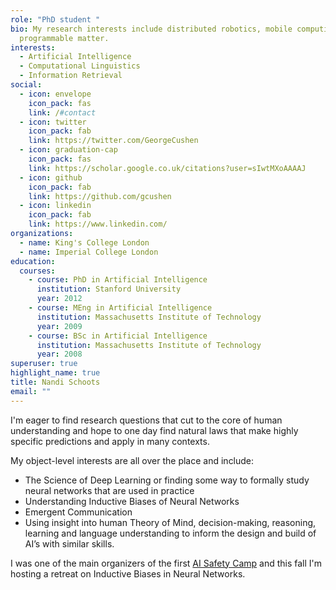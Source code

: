 ```yaml
---
role: "PhD student "
bio: My research interests include distributed robotics, mobile computing and
  programmable matter.
interests:
  - Artificial Intelligence
  - Computational Linguistics
  - Information Retrieval
social:
  - icon: envelope
    icon_pack: fas
    link: /#contact
  - icon: twitter
    icon_pack: fab
    link: https://twitter.com/GeorgeCushen
  - icon: graduation-cap
    icon_pack: fas
    link: https://scholar.google.co.uk/citations?user=sIwtMXoAAAAJ
  - icon: github
    icon_pack: fab
    link: https://github.com/gcushen
  - icon: linkedin
    icon_pack: fab
    link: https://www.linkedin.com/
organizations:
  - name: King's College London
  - name: Imperial College London
education:
  courses:
    - course: PhD in Artificial Intelligence
      institution: Stanford University
      year: 2012
    - course: MEng in Artificial Intelligence
      institution: Massachusetts Institute of Technology
      year: 2009
    - course: BSc in Artificial Intelligence
      institution: Massachusetts Institute of Technology
      year: 2008
superuser: true
highlight_name: true
title: Nandi Schoots
email: ""
---
```

I'm eager to find research questions that cut to the core of human understanding and hope to one day find natural laws that make highly specific predictions and apply in many contexts.

My object-level interests are all over the place and include:

* The Science of Deep Learning or finding some way to formally study neural networks that are used in practice
* Understanding Inductive Biases of Neural Networks
* Emergent Communication
* Using insight into human Theory of Mind, decision-making, reasoning, learning and language understanding to inform the design and build of AI’s with similar skills. 

I was one of the main organizers of the first [AI Safety Camp](https://aisafety.camp/) and this fall I'm hosting a retreat on Inductive Biases in Neural Networks.